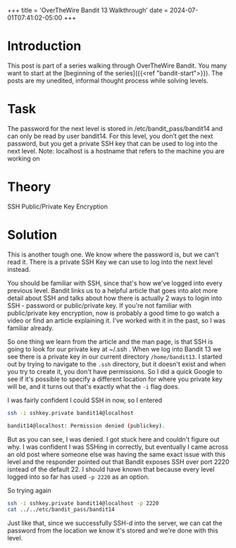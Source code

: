 +++
title = 'OverTheWire Bandit 13 Walkthrough'
date = 2024-07-01T07:41:02-05:00
+++

# Introduction

This post is part of a series walking through OverTheWire Bandit. You many want to start at the [beginning of the series]({{<ref "bandit-start">}}). The posts are my unedited, informal thought process while solving levels.

# Task

The password for the next level is stored in /etc/bandit_pass/bandit14 and can only be read by user bandit14. For this level, you don’t get the next password, but you get a private SSH key that can be used to log into the next level. Note: localhost is a hostname that refers to the machine you are working on

# Theory

SSH
Public/Private Key Encryption

# Solution

This is another tough one. We know where the password is, but we can't read it. There is a private SSH Key we can use to log into the next level instead.

You should be familiar with SSH, since that's how we've logged into every previous level. Bandit links us to a helpful article that goes into alot more detail about SSH and talks about how there is actually 2 ways to login into SSH - password or public/private key. If you're not familiar with public/private key encryption, now is probably a good time to go watch a video or find an article explaining it. I've worked with it in the past, so I was familiar already.

So one thing we learn from the article and the man page, is that SSH is going to look for our private key at ~/.ssh . When we log into Bandit 13 we see there is a private key in our current directory `/home/bandit13`. I started out by trying to navigate to the `.ssh` directory, but it doesn't exist and when you try to create it, you don't have permissions. So I did a quick Google to see if it's possible to specify a different location for where you private key will be, and it turns out that's exactly what the `-i` flag does.

I was fairly confident I could SSH in now, so I entered

```bash
ssh -i sshkey.private bandit14@localhost

bandit14@localhost: Permission denied (publickey).
```

But as you can see, I was denied. I got stuck here and couldn't figure out why. I was confident I was SSHing in correctly, but eventually I came across an old post where someone else was having the same exact issue with this level and the responder pointed out that Bandit exposes SSH over port 2220 isntead of the default 22. I should have known that because every level logged into so far has used `-p 2220` as an option.

So trying again

```bash
ssh -i sshkey.private bandit14@localhost -p 2220
cat ../../etc/bandit_pass/bandit14
```

Just like that, since we successfully SSH-d into the server, we can cat the password from the location we know it's stored and we're done with this level.

